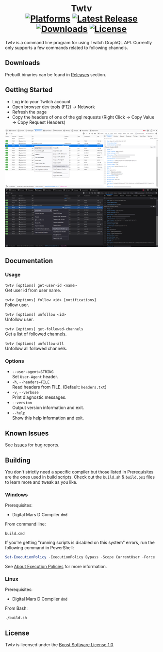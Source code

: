 <div align="center">

Twtv  
[![Platforms](https://img.shields.io/badge/platforms-windows%20%7C%20linux-blue)](https://github.com/ahmetsait/twtv/releases) [![Latest Release](https://img.shields.io/github/v/release/ahmetsait/twtv)](https://github.com/ahmetsait/twtv/releases/latest) [![Downloads](https://img.shields.io/github/downloads/ahmetsait/twtv/total)](https://github.com/ahmetsait/twtv/releases) [![License](https://img.shields.io/github/license/ahmetsait/twtv)](LICENSE_1_0.txt)
========
</div>

Twtv is a command line program for using Twitch GraphQL API. Currently only supports a few commands related to following channels.

Downloads
---------
Prebuilt binaries can be found in [Releases](https://github.com/ahmetsait/twtv/releases) section.

Getting Started
---------------
- Log into your Twitch account
- Open browser dev tools (F12) -> Network
- Refresh the page
- Copy the headers of one of the gql requests (Right Click → Copy Value → Copy Request Headers)

![devtools](devtools-light.png#gh-light-mode-only)
![devtools](devtools-dark.png#gh-dark-mode-only)

Documentation
-------------

### Usage

`twtv [options] get-user-id <name>`  
Get user id from user name.

`twtv [options] follow <id> [notifications]`  
Follow user.

`twtv [options] unfollow <id>`  
Unfollow user.

`twtv [options] get-followed-channels`  
Get a list of followed channels.

`twtv [options] unfollow-all`  
Unfollow all followed channels.

### Options

- `--user-agent=STRING`  
  Set `User-Agent` header.
- `-h`, `--headers=FILE`  
  Read headers from FILE. (Default: `headers.txt`)
- `-v`, `--verbose`  
  Print diagnostic messages.
- `--version`  
  Output version information and exit.
- `--help`  
  Show this help information and exit.

Known Issues
------------
See [Issues](https://github.com/ahmetsait/twtv/issues) for bug reports.

Building
--------
You don't strictly need a specific compiler but those listed in Prerequisites are the ones used in build scripts.
Check out the `build.sh` & `build.ps1` files to learn more and tweak as you like.

### Windows
Prerequisites:
- Digital Mars D Compiler `dmd`

From command line:
```
build.cmd
```
If you're getting "running scripts is disabled on this system" errors, run the following command in PowerShell:
```powershell
Set-ExecutionPolicy -ExecutionPolicy Bypass -Scope CurrentUser -Force
```
See [About Execution Policies](https://docs.microsoft.com/en-us/powershell/module/microsoft.powershell.core/about/about_execution_policies) for more information.

### Linux
Prerequisites:
- Digital Mars D Compiler `dmd`

From Bash:
```bash
./build.sh
```

License
-------
Twtv is licensed under the [Boost Software License 1.0](LICENSE_1_0.txt).
